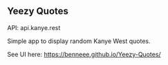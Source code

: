 ## Yeezy Quotes

API: api.kanye.rest

Simple app to display random Kanye West quotes.

See UI here: https://benneee.github.io/Yeezy-Quotes/
